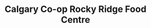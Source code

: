 ---
title: "Calgary Co-op Rocky Ridge Food Centre"
url: /calgary/calgary-co-op-rocky-ridge-food-centre/
shop: Supermarkt
---